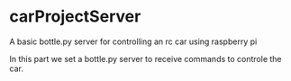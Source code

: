 # carProjectServer

A basic bottle.py server for controlling an rc car using raspberry pi

In this part we set a bottle.py server to receive commands to controle the car.